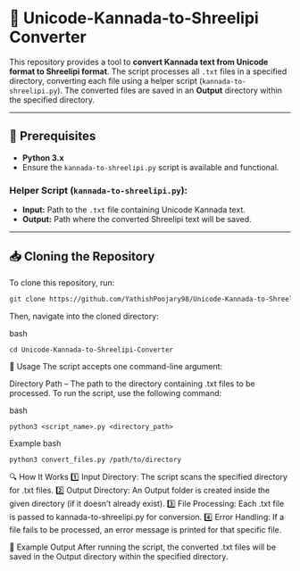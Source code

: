 # 📝 Unicode-Kannada-to-Shreelipi Converter

This repository provides a tool to **convert Kannada text from Unicode format to Shreelipi format**. The script processes all `.txt` files in a specified directory, converting each file using a helper script (`kannada-to-shreelipi.py`). The converted files are saved in an **Output** directory within the specified directory.

---

## 🚀 Prerequisites

- **Python 3.x**
- Ensure the `kannada-to-shreelipi.py` script is available and functional.

### **Helper Script (`kannada-to-shreelipi.py`):**
- **Input:** Path to the `.txt` file containing Unicode Kannada text.
- **Output:** Path where the converted Shreelipi text will be saved.

---

## 📥 Cloning the Repository

To clone this repository, run:

```bash
git clone https://github.com/YathishPoojary98/Unicode-Kannada-to-Shreelipi-Converter.git
```
Then, navigate into the cloned directory:

bash
```
cd Unicode-Kannada-to-Shreelipi-Converter
```
📌 Usage
The script accepts one command-line argument:

Directory Path – The path to the directory containing .txt files to be processed.
To run the script, use the following command:

bash
```
python3 <script_name>.py <directory_path>
```
Example
bash
```
python3 convert_files.py /path/to/directory
```
🔍 How It Works
1️⃣ Input Directory: The script scans the specified directory for .txt files.
2️⃣ Output Directory: An Output folder is created inside the given directory (if it doesn’t already exist).
3️⃣ File Processing: Each .txt file is passed to kannada-to-shreelipi.py for conversion.
4️⃣ Error Handling: If a file fails to be processed, an error message is printed for that specific file.

📂 Example Output
After running the script, the converted .txt files will be saved in the Output directory within the specified directory.


